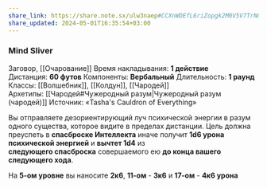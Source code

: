 ```yaml
---
share_link: https://share.note.sx/ulw3naep#CCXnWDEfL6riZopgk2M0V5V7TrNQr74woLGP+bTtedg
share_updated: 2024-05-01T16:35:54+03:00
---
```

### Mind Sliver
Заговор, [[Очарование]]
Время накладывания: **1 действие**
Дистанция: **60 футов**
Компоненты: **Вербальный**
Длительность: **1 раунд**
Классы: [[Волшебник]], [[Колдун]], [[Чародей]]
Архетипы: [[Чародей#Чужеродный разум|Чужеродный разум (чародей)]]
Источник: «Tasha's Cauldron of Everything»

Вы отправляете дезориентирующий луч психической энергии в разум одного существа, которое видите в пределах дистанции. Цель должна преуспеть в **спасброске Интеллекта** иначе получит **1d6 урона психической энергией** и **вычтет 1d4** из **следующего спасброска** совершаемого ею **до конца вашего следующего хода**.  
  
На **5-ом уровне** вы наносите **2к6**, **11-ом** - **3к6** и **17-ом** - **4к6 урона**